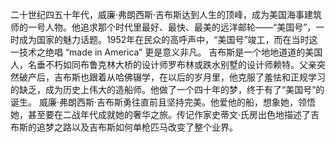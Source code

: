 二十世纪四五十年代，威廉·弗朗西斯·吉布斯达到人生的顶峰，成为美国海事建筑师的一号人物。他追求那个时代里最好、最快、最美的远洋邮轮——“美国号”，一时成为国家的魅力话题。1952年在民众的高呼声中，“美国号”竣工，而在当时这一技术之绝唱 “made in America” 更是意义非凡。
吉布斯是一个地地道道的美国人，名垂不朽如同布鲁克林大桥的设计师罗布林或跌水别墅的设计师赖特。父亲突然破产后，吉布斯也跟着从哈佛辍学，在以后的岁月里，他克服了羞怯和正规学习的缺乏，成为历史上伟大的造船师。他做了一个四十年的梦，终于有了“美国号”的诞生。
威廉·弗朗西斯·吉布斯勇往直前且坚持完美。他爱他的船，想象她，领悟她，甚至要在二战年代成就她的奢华之旅。传记作家史蒂文·氏房出色地描述了吉布斯的追梦之路以及吉布斯如何单枪匹马改变了整个业界。
